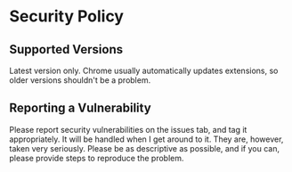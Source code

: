 # Security Policy

## Supported Versions

Latest version only. Chrome usually automatically updates extensions, so older versions shouldn't be a problem.

## Reporting a Vulnerability

Please report security vulnerabilities on the issues tab, and tag it appropriately. It will be handled when I get around to it. They are, however, taken very seriously. Please be as descriptive as possible, and if you can, please provide steps to reproduce the problem.
